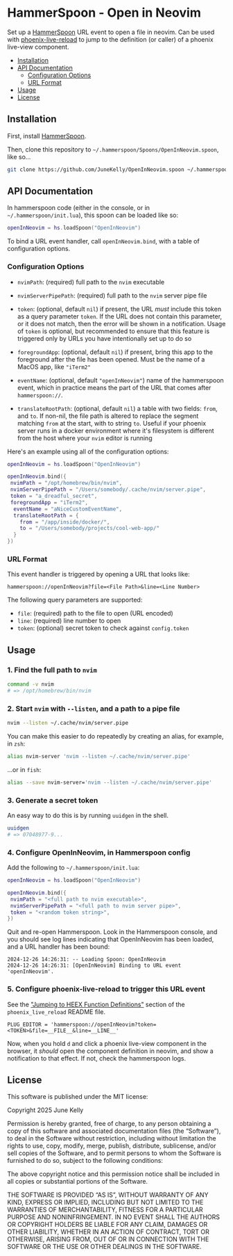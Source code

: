 # HammerSpoon - Open in Neovim

Set up a [HammerSpoon](https://www.hammerspoon.org/) URL event to open a file
in neovim. Can be used with
[phoenix-live-reload](https://github.com/phoenixframework/phoenix_live_reload)
to jump to the definition (or caller) of a phoenix live-view component.

- [Installation](#installation)
- [API Documentation](#api-documentation)
  - [Configuration Options](#configuration-options)
  - [URL Format](#url-format)
- [Usage](#usage)
- [License](#license)

## Installation

First, install [HammerSpoon](https://www.hammerspoon.org/).

Then, clone this repository to `~/.hammerspoon/Spoons/OpenInNeovim.spoon`, like
so...

```sh
git clone https://github.com/JuneKelly/OpenInNeovim.spoon ~/.hammerspoon/Spoons/OpenInNeovim.spoon
```

## API Documentation

In hammerspoon code (either in the console, or in `~/.hammerspoon/init.lua`),
this spoon can be loaded like so:

```lua
openInNeovim = hs.loadSpoon("OpenInNeovim")
```

To bind a URL event handler, call `openInNeovim.bind`, with a table of
configuration options.

### Configuration Options

- `nvimPath`: (required) full path to the `nvim` executable

- `nvimServerPipePath`: (required) full path to the `nvim` server pipe file

- `token`: (optional, default `nil`) if present, the URL _must_ include this
token as a query parameter `token`. If the URL does not contain this parameter,
or it does not match, then the error will be shown in a notification. Usage of
`token` is optional, but recommended to ensure that this feature is triggered
only by URLs you have intentionally set up to do so

- `foregroundApp`: (optional, default `nil`) if present, bring this app to the
foreground after the file has been opened. Must be the name of a MacOS app,
like `"iTerm2"`

- `eventName`: (optional, default `"openInNeovim"`) name of the hammerspoon
event, which in practice means the part of the URL that comes after
`hammerspoon://`.

- `translateRootPath`: (optional, default `nil`) a table with two fields:
`from`, and `to`. If non-nil, the file path is altered to replace the segment
matching `from` at the start, with to string `to`. Useful if your phoenix
server runs in a docker environment where it's filesystem is different from the
host where your `nvim` editor is running

Here's an example using all of the configuration options:

```lua
openInNeovim = hs.loadSpoon("OpenInNeovim")

openInNeovim.bind({
 nvimPath = "/opt/homebrew/bin/nvim",
 nvimServerPipePath = "/Users/somebody/.cache/nvim/server.pipe",
 token = "a_dreadful_secret",
 foregroundApp = "iTerm2",
  eventName = "aNiceCustomEventName",
  translateRootPath = {
    from = "/app/inside/docker/",
    to = "/Users/somebody/projects/cool-web-app/"
  }
})
```

### URL Format

This event handler is triggered by opening a URL that looks like:

```
hammerspoon://openInNeovim?file=<File Path>&line=<Line Number>
```

The following query parameters are supported:

- `file`: (required) path to the file to open (URL encoded)
- `line`: (required) line number to open
- `token`: (optional) secret token to check against `config.token`

## Usage

### 1. Find the full path to `nvim`

```sh
command -v nvim
# => /opt/homebrew/bin/nvim
```

### 2. Start `nvim` with `--listen`, and a path to a pipe file

```sh
nvim --listen ~/.cache/nvim/server.pipe
```

You can make this easier to do repeatedly by creating an alias, for example, in
`zsh`:

```sh
alias nvim-server 'nvim --listen ~/.cache/nvim/server.pipe'
```

...or in `fish`:

```sh
alias --save nvim-server='nvim --listen ~/.cache/nvim/server.pipe'
```

### 3. Generate a secret token

An easy way to do this is by running `uuidgen` in the shell.

```sh
uuidgen
# => 07048977-9...
```

### 4. Configure OpenInNeovim, in Hammerspoon config

Add the following to `~/.hammerspoon/init.lua`:

```lua
openInNeovim = hs.loadSpoon("OpenInNeovim")

openInNeovim.bind({
 nvimPath = "<full path to nvim executable>",
 nvimServerPipePath = "<full path to nvim server pipe>",
 token = "<random token string>",
})
```

Quit and re-open Hammerspoon. Look in the Hammerspoon console, and you should
see log lines indicating that OpenInNeovim has been loaded, and a URL handler
has been bound:

```
2024-12-26 14:26:31: -- Loading Spoon: OpenInNeovim
2024-12-26 14:26:31: [OpenInNeovim] Binding to URL event 'openInNeovim'.
```

### 5. Configure phoenix-live-reload to trigger this URL event

See the ["Jumping to HEEX Function Definitions"](https://github.com/phoenixframework/phoenix_live_reload?tab=readme-ov-file#jumping-to-heex-function-definitions) section of the `phoenix_live_reload` README file.

```
PLUG_EDITOR = 'hammerspoon://openInNeovim?token=<TOKEN>&file=__FILE__&line=__LINE__'
```

Now, when you hold `d` and click a phoenix live-view component in the browser, it _should_ open the component definition in neovim, and show a notification to that effect. If not, check the hammerspoon logs.

## License

This software is published under the MIT license:

Copyright 2025 June Kelly

Permission is hereby granted, free of charge, to any person obtaining a copy of
this software and associated documentation files (the “Software”), to deal in
the Software without restriction, including without limitation the rights to
use, copy, modify, merge, publish, distribute, sublicense, and/or sell copies
of the Software, and to permit persons to whom the Software is furnished to do
so, subject to the following conditions:

The above copyright notice and this permission notice shall be included in all
copies or substantial portions of the Software.

THE SOFTWARE IS PROVIDED “AS IS”, WITHOUT WARRANTY OF ANY KIND, EXPRESS OR
IMPLIED, INCLUDING BUT NOT LIMITED TO THE WARRANTIES OF MERCHANTABILITY,
FITNESS FOR A PARTICULAR PURPOSE AND NONINFRINGEMENT. IN NO EVENT SHALL THE
AUTHORS OR COPYRIGHT HOLDERS BE LIABLE FOR ANY CLAIM, DAMAGES OR OTHER
LIABILITY, WHETHER IN AN ACTION OF CONTRACT, TORT OR OTHERWISE, ARISING FROM,
OUT OF OR IN CONNECTION WITH THE SOFTWARE OR THE USE OR OTHER DEALINGS IN THE
SOFTWARE.
